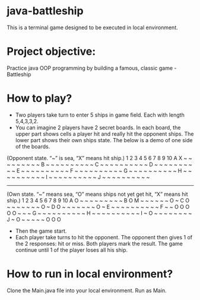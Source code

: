 # java-battleship

This is a terminal game designed to be executed in local environment.

# Project objective:
Practice java OOP programming by building a famous, classic game - Battleship

# How to play?
- Two players take turn to enter 5 ships in game field. Each with length 5,4,3,3,2.
- You can imagine 2 players have 2 secret boards. In each board, the upper part shows cells a player hit and really hit the opponent ships. The lower part shows their own ships state. The below is a demo of one side of the boards.

(Opponent state. “~” is sea, “X” means hit ship.)
  1 2 3 4 5 6 7 8 9 10
A X ~ ~ ~ ~ ~ ~ ~ ~ ~
B ~ ~ ~ ~ ~ ~ ~ ~ ~ ~
C ~ ~ ~ ~ ~ ~ ~ ~ ~ ~
D ~ ~ ~ ~ ~ ~ ~ ~ ~ ~
E ~ ~ ~ ~ ~ ~ ~ ~ ~ ~
F ~ ~ ~ ~ ~ ~ ~ ~ ~ ~
G ~ ~ ~ ~ ~ ~ ~ ~ ~ ~
H ~ ~ ~ ~ ~ ~ ~ ~ ~ ~
I ~ ~ ~ ~ ~ ~ ~ ~ ~ ~
J ~ ~ ~ ~ ~ ~ ~ ~ ~ ~

---------------------
(Own state. “~” means sea, “O” means ships not yet get hit, “X” means hit ship.)
  1 2 3 4 5 6 7 8 9 10
A O ~ ~ ~ ~ ~ ~ ~ ~ ~
B O M ~ ~ ~ ~ ~ ~ O ~
C O ~ ~ ~ ~ ~ ~ ~ O ~
D O ~ ~ ~ ~ ~ ~ ~ O ~
E ~ ~ ~ ~ ~ ~ ~ ~ ~ ~
F ~ ~ O O O O O ~ ~ ~
G ~ ~ ~ ~ ~ ~ ~ ~ ~ ~
H ~ ~ ~ ~ ~ ~ ~ ~ ~ ~
I ~ O ~ ~ ~ ~ ~ ~ ~ ~
J ~ O ~ ~ ~ ~ ~ O O O


- Then the game start.
- Each player take turns to hit the opponent. The opponent then gives 1 of the 2 responses: hit or miss. Both players mark the result. The game continue until 1 of the player loses all his ship.

# How to run in local environment?
Clone the Main.java file into your local environment. Run as Main.

